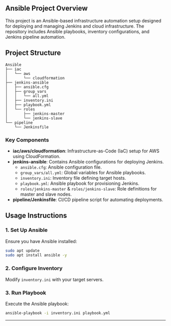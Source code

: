 ## Ansible Project Overview

This project is an Ansible-based infrastructure automation setup designed for deploying and managing Jenkins and cloud infrastructure. The repository includes Ansible playbooks, inventory configurations, and Jenkins pipeline automation.

## Project Structure

```
Ansible
├── iac
│   └── aws
│       └── cloudformation
├── jenkins-ansible
│   ├── ansible.cfg
│   ├── group_vars
│   │   └── all.yml
│   ├── inventory.ini
│   ├── playbook.yml
│   └── roles
│       ├── jenkins-master
│       └── jenkins-slave
└── pipeline
    └── Jenkinsfile
```

### Key Components

- **iac/aws/cloudformation**: Infrastructure-as-Code (IaC) setup for AWS using CloudFormation.
- **jenkins-ansible**: Contains Ansible configurations for deploying Jenkins.
  - `ansible.cfg`: Ansible configuration file.
  - `group_vars/all.yml`: Global variables for Ansible playbooks.
  - `inventory.ini`: Inventory file defining target hosts.
  - `playbook.yml`: Ansible playbook for provisioning Jenkins.
  - `roles/jenkins-master` & `roles/jenkins-slave`: Role definitions for master and slave nodes.
- **pipeline/Jenkinsfile**: CI/CD pipeline script for automating deployments.

## Usage Instructions

### 1. Set Up Ansible
Ensure you have Ansible installed:
```bash
sudo apt update
sudo apt install ansible -y
```

### 2. Configure Inventory
Modify `inventory.ini` with your target servers.

### 3. Run Playbook
Execute the Ansible playbook:
```bash
ansible-playbook -i inventory.ini playbook.yml
```

---

